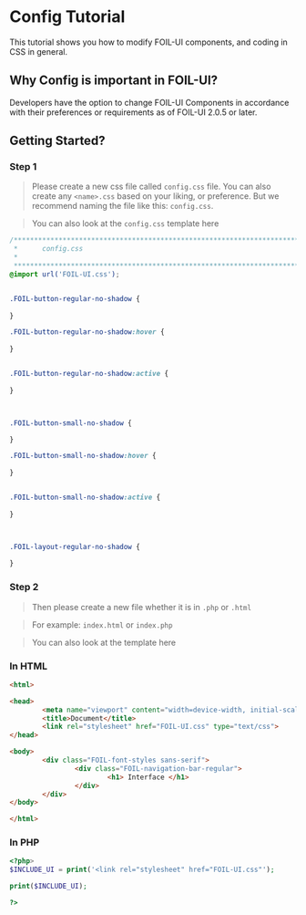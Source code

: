 # Config Tutorial 

This tutorial shows you how to modify FOIL-UI components, and coding
in CSS in general. 


## Why Config is important in FOIL-UI? 

Developers have the option to change FOIL-UI Components in accordance with their preferences or requirements as of FOIL-UI 2.0.5 or later.


## Getting Started? 

### Step 1

> Please create a new css file called `config.css` file. You can also 
> create any `<name>.css` based on your liking, or preference. But 
> we recommend naming the file like this: `config.css`.



> You can also look at the `config.css` template here

```css
/************************************************************************
 *      config.css
 *
 ************************************************************************/
@import url('FOIL-UI.css');


.FOIL-button-regular-no-shadow {
        
}

.FOIL-button-regular-no-shadow:hover {
        
}


.FOIL-button-regular-no-shadow:active {
        
}



.FOIL-button-small-no-shadow {

}

.FOIL-button-small-no-shadow:hover {
        
}


.FOIL-button-small-no-shadow:active {
        
}



.FOIL-layout-regular-no-shadow {
        
}
```

### Step 2

> Then please create a new file whether it is in `.php` or `.html`

> For example: `index.html` or `index.php`


> You can also look at the template here

### In HTML
```html
<html>

<head>
        <meta name="viewport" content="width=device-width, initial-scale=1.0">
        <title>Document</title>
        <link rel="stylesheet" href="FOIL-UI.css" type="text/css">
</head>

<body>
        <div class="FOIL-font-styles sans-serif">
                <div class="FOIL-navigation-bar-regular">
                        <h1> Interface </h1>
                </div>
        </div>
</body>

</html>
```

### In PHP
```php
<?php>
$INCLUDE_UI = print('<link rel="stylesheet" href="FOIL-UI.css"');

print($INCLUDE_UI);

?>
```
